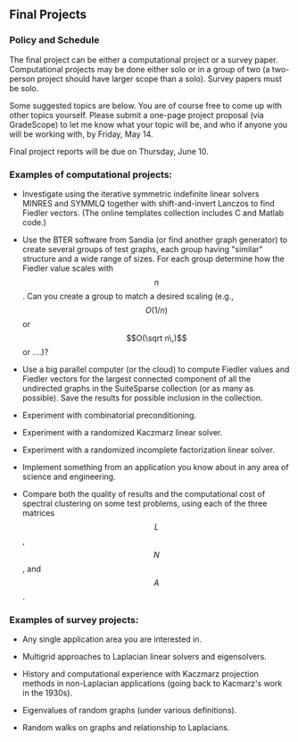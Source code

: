 ## Final Projects

### Policy and Schedule

The final project can be either a computational project or a survey 
paper.  Computational projects may be done either solo or in a group 
of two (a two-person project should have larger scope than a solo).
Survey papers must be solo.

Some suggested topics are below.  You are of course free to come up 
with other topics yourself.  Please submit a one-page project proposal
(via GradeScope) to let me know what your topic will be, and who if 
anyone you will be working with, by Friday, May 14.

Final project reports will be due on Thursday, June 10.  


### Examples of computational projects:

- Investigate using the iterative symmetric indefinite linear
  solvers MINRES and SYMMLQ together with shift-and-invert
  Lanczos to find Fiedler vectors.  (The online templates
  collection includes C and Matlab code.)

- Use the BTER software from Sandia (or find another graph
  generator) to create several groups of test graphs, each
  group having "similar" structure and a wide range of
  sizes.  For each group determine how the Fiedler value
  scales with $$n$$.  Can you create a group to match a 
  desired scaling (e.g., $$O(1/n)$$ or $$O(\sqrt n\,)$$ or ....)?

- Use a big parallel computer (or the cloud) to compute
  Fiedler values and Fiedler vectors for the largest
  connected component of all the undirected graphs in
  the SuiteSparse collection (or as many as possible).
  Save the results for possible inclusion in the
  collection.

- Experiment with combinatorial preconditioning.

- Experiment with a randomized Kaczmarz linear solver.

- Experiment with a randomized incomplete factorization linear solver.

- Implement something from an application you know about
  in any area of science and engineering.

- Compare both the quality of results and the computational
  cost of spectral clustering on some test problems, using 
  each of the three matrices $$L$$, $$N$$, and $$A$$.


### Examples of survey projects:

- Any single application area you are interested in.

- Multigrid approaches to Laplacian linear solvers and eigensolvers.

- History and computational experience with Kaczmarz projection
  methods in non-Laplacian applications (going back to Kacmarz's 
  work in the 1930s).

- Eigenvalues of random graphs (under various definitions).

- Random walks on graphs and relationship to Laplacians.

